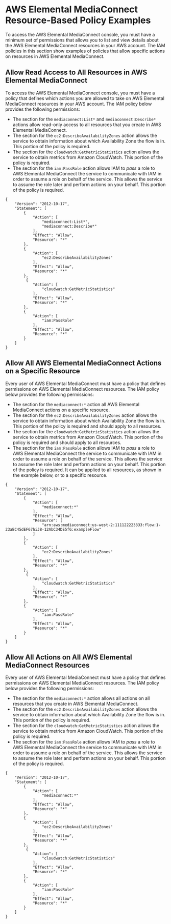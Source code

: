# AWS Elemental MediaConnect Resource\-Based Policy Examples<a name="security_iam_resource-based-policy-examples"></a>

To access the AWS Elemental MediaConnect console, you must have a minimum set of permissions that allows you to list and view details about the AWS Elemental MediaConnect resources in your AWS account\. The IAM policies in this section show examples of policies that allow specific actions on resources in AWS Elemental MediaConnect\.

## Allow Read Access to All Resources in AWS Elemental MediaConnect<a name="iam-policy-examples-for-mediaconnect-actions-read-only-all-resources"></a>

To access the AWS Elemental MediaConnect console, you must have a policy that defines which actions you are allowed to take on AWS Elemental MediaConnect resources in your AWS account\. The IAM policy below provides the following permissions:
+ The section for the `mediaconnect:List*` and `mediaconnect:Describe*` actions allow read\-only access to all resources that you create in AWS Elemental MediaConnect\.
+ The section for the `ec2:DescribeAvailabilityZones` action allows the service to obtain information about which Availability Zone the flow is in\. This portion of the policy is required\.
+ The section for the `cloudwatch:GetMetricStatistics` action allows the service to obtain metrics from Amazon CloudWatch\. This portion of the policy is required\.
+ The section for the `iam:PassRole` action allows IAM to *pass* a role to AWS Elemental MediaConnect the service to communicate with IAM in order to assume a role on behalf of the service\. This allows the service to assume the role later and perform actions on your behalf\. This portion of the policy is required\.

```
{
    "Version": "2012-10-17",
    "Statement": [
        {
            "Action": [
                "mediaconnect:List*",
                "mediaconnect:Describe*"
            ],
            "Effect": "Allow",
            "Resource": "*"
        },
        {
            "Action": [
                "ec2:DescribeAvailabilityZones"
            ],
            "Effect": "Allow",
            "Resource": "*"
        },
         {
            "Action": [
                "cloudwatch:GetMetricStatistics"
            ],
            "Effect": "Allow",
            "Resource": "*"
        },
        {
            "Action": [
                "iam:PassRole"
            ],
            "Effect": "Allow",
            "Resource": "*"
        }
    ]
}
```

## Allow All AWS Elemental MediaConnect Actions on a Specific Resource<a name="iam-policy-examples-for-mediaconnect-actions-all-actions-specific-resource"></a>

Every user of AWS Elemental MediaConnect must have a policy that defines permissions on AWS Elemental MediaConnect resources\. The IAM policy below provides the following permissions:
+ The section for the `mediaconnect:*` action all AWS Elemental MediaConnect actions on a specific resource\.
+ The section for the `ec2:DescribeAvailabilityZones` action allows the service to obtain information about which Availability Zone the flow is in\. This portion of the policy is required and should apply to all resources\.
+ The section for the `cloudwatch:GetMetricStatistics` action allows the service to obtain metrics from Amazon CloudWatch\. This portion of the policy is required and should apply to all resources\.
+ The section for the `iam:PassRole` action allows IAM to *pass* a role to AWS Elemental MediaConnect the service to communicate with IAM in order to assume a role on behalf of the service\. This allows the service to assume the role later and perform actions on your behalf\. This portion of the policy is required\. It can be applied to all resources, as shown in the example below, or to a specific resource\.

```
{
    "Version": "2012-10-17",
    "Statement": [
        {
            "Action": [
                "mediaconnect:*"
            ],
            "Effect": "Allow",
            "Resource": [
                "arn:aws:mediaconnect:us-west-2:111122223333:flow:1-23aBC45dEF67hiJ8-12AbC34DE5fG:exampleFlow"
            ]
        },
        {
            "Action": [
                "ec2:DescribeAvailabilityZones"
            ],
            "Effect": "Allow",
            "Resource": "*"
        },
         {
            "Action": [
                "cloudwatch:GetMetricStatistics"
            ],
            "Effect": "Allow",
            "Resource": "*"
        },
        {
            "Action": [
                "iam:PassRole"
            ],
            "Effect": "Allow",
            "Resource": "*"
        }
    ]
}
```

## Allow All Actions on All AWS Elemental MediaConnect Resources<a name="iam-policy-examples-for-mediaconnect-actions-all-actions-all-resources"></a>

Every user of AWS Elemental MediaConnect must have a policy that defines permissions on AWS Elemental MediaConnect resources\. The IAM policy below provides the following permissions:
+ The section for the `mediaconnect:*` action allows all actions on all resources that you create in AWS Elemental MediaConnect\.
+ The section for the `ec2:DescribeAvailabilityZones` action allows the service to obtain information about which Availability Zone the flow is in\. This portion of the policy is required\.
+ The section for the `cloudwatch:GetMetricStatistics` action allows the service to obtain metrics from Amazon CloudWatch\. This portion of the policy is required\.
+ The section for the `iam:PassRole` action allows IAM to *pass* a role to AWS Elemental MediaConnect the service to communicate with IAM in order to assume a role on behalf of the service\. This allows the service to assume the role later and perform actions on your behalf\. This portion of the policy is required\.

```
{
    "Version": "2012-10-17",
    "Statement": [
        {
            "Action": [
                "mediaconnect:*"
            ],
            "Effect": "Allow",
            "Resource": "*"
        },
        {
            "Action": [
                "ec2:DescribeAvailabilityZones"
            ],
            "Effect": "Allow",
            "Resource": "*"
        },
         {
            "Action": [
                "cloudwatch:GetMetricStatistics"
            ],
            "Effect": "Allow",
            "Resource": "*"
        },
        {
            "Action": [
                "iam:PassRole"
            ],
            "Effect": "Allow",
            "Resource": "*"
        }
    ]
}
```